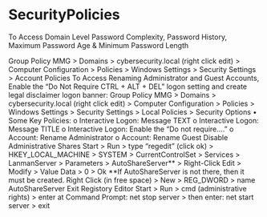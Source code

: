 # SecurityPolicies

To Access Domain Level Password Complexity, Password History, Maximum Password Age & Minimum Password Length

Group Policy MMG > Domains > cybersecurity.local (right click edit) > Computer Configuration > 
Policies > Windows Settings > Security Settings > Account Policies
To Access Renaming Administrator and Guest Accounts, Enable the “Do Not Require CTRL + ALT + DEL” logon setting and create legal disclaimer logon banner:
Group Policy MMG > Domains > cybersecurity.local (right click edit) > Computer Configuration > Policies > Windows Settings > Security Settings > Local Policies > Security Options
•	Some Key Policies:
o	Interactive Logon: Message TEXT
o	Interactive Logon: Message TITLE
o	Interactive Logon: Enable the “Do not require….”
o	Account: Rename Administrator
o	Account: Rename Guest
Disable Administrative Shares
Start > Run > type “regedit” (click ok) > HKEY_LOCAL_MACHINE > SYSTEM > CurrentControlSet > Services > LanmanServer > Parameters > AutoShareServer** > Right-Click Edit > Modify > Value Data > 0 > Ok
**If AutoShareServer is not there, then it must be created. Right Click (in free space) > New > REG_DWORD > name AutoShareServer
Exit Registory Editor
Start > Run > cmd (administrative rights) > enter at Command Prompt: net stop server > then enter: net start server > exit
